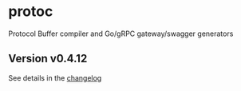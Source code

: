 # protoc
Protocol Buffer compiler and Go/gRPC gateway/swagger generators

## Version v0.4.12

See details in the [changelog](docs/CHANGELOG.md)
